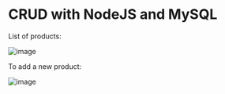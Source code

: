 # CRUD with NodeJS and MySQL

List of products:

![image](https://user-images.githubusercontent.com/95192284/224466650-004b47c3-9a0c-42a1-9f8d-000f4490da39.png)

To add a new product:

![image](https://user-images.githubusercontent.com/95192284/224466754-84ff4752-78c8-43dd-8d2b-f797ed4ea4c4.png)
